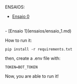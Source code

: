 ENSAIOS:
<br />
- [Ensaio 0](ensaios/ensaio_0.md)
<br />
- [Ensaio 1](ensaios/ensaio_1.md)

How to run it:
<pre><code>pip install -r requirements.txt</code></pre>
then, create a .env file with:
<pre><code>TOKEN=BOT_TOKEN</code></pre>
Now, you are able to run it!
